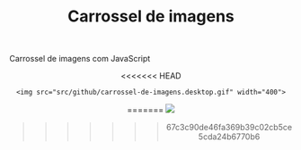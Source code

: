 <h1 align="center">
    Carrossel de imagens
</h1>

<br>

Carrossel de imagens com JavaScript
<div align="center">
<<<<<<< HEAD

    <img src="src/github/carrossel-de-imagens.desktop.gif" width="400">
=======
    <img src="src/github/carrossel-de-imagens.desktop.gif" >
>>>>>>> 67c3c90de46fa369b39c02cb5ce5cda24b6770b6
    
</div>
